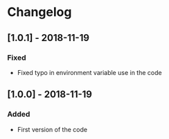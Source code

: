 # Changelog

## [1.0.1] - 2018-11-19
### Fixed
- Fixed typo in environment variable use in the code

## [1.0.0] - 2018-11-19
### Added
- First version of the code